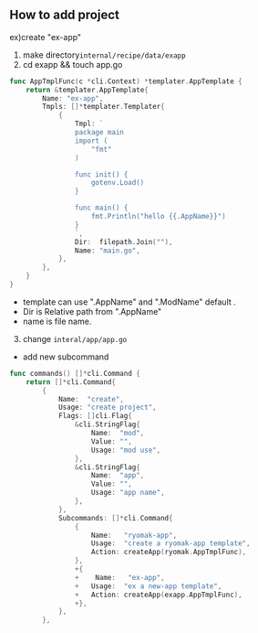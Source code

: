 ## How to add project
ex)create "ex-app"
1. make directory```internal/recipe/data/exapp```
2. cd exapp && touch app.go

```go:app.go
func AppTmplFunc(c *cli.Context) *templater.AppTemplate {
	return &templater.AppTemplate{
		Name: "ex-app",
		Tmpls: []*templater.Templater{
			{
                Tmpl: `
                package main
                import (
                    "fmt"
                )

                func init() {
                    gotenv.Load()
                }

                func main() {
                    fmt.Println("hello {{.AppName}}")
                }
                `,
				Dir:  filepath.Join(""),
				Name: "main.go",
			},
		},
	}
}
```

- template can use ".AppName" and ".ModName" default .
- Dir is Relative path from ".AppName"
- name is file name.

3. change ```interal/app/app.go```
- add new subcommand

```go:app.go
func commands() []*cli.Command {
	return []*cli.Command{
		{
			Name:  "create",
			Usage: "create project",
			Flags: []cli.Flag{
				&cli.StringFlag{
					Name:  "mod",
					Value: "",
					Usage: "mod use",
				},
				&cli.StringFlag{
					Name:  "app",
					Value: "",
					Usage: "app name",
				},
			},
			Subcommands: []*cli.Command{
				{
					Name:   "ryomak-app",
					Usage:  "create a ryomak-app template",
					Action: createApp(ryomak.AppTmplFunc),
				},
                +{
                +    Name:   "ex-app",
				+	Usage:  "ex a new-app template",
				+	Action: createApp(exapp.AppTmplFunc),
                +},
			},
		},
```